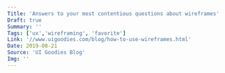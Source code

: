 ```yaml
---
Title: 'Answers to your most contentious questions about wireframes'
Draft: true
Summary: ''
Tags: ['ux','wireframing', 'favorite']
Link: '//www.uigoodies.com/blog/how-to-use-wireframes.html'
Date: 2019-08-21
Source: 'UI Goodies Blog'
Img: ''
---
```



